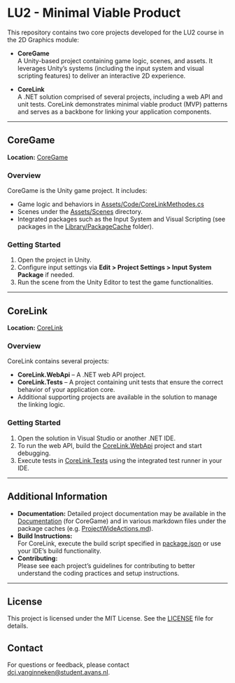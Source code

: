 # LU2 - Minimal Viable Product

This repository contains two core projects developed for the LU2 course in the 2D Graphics module:

- **CoreGame**  
  A Unity-based project containing game logic, scenes, and assets. It leverages Unity’s systems (including the input system and visual scripting features) to deliver an interactive 2D experience.

- **CoreLink**  
  A .NET solution comprised of several projects, including a web API and unit tests. CoreLink demonstrates minimal viable product (MVP) patterns and serves as a backbone for linking your application components.

---

## CoreGame

**Location:** [CoreGame](CoreGame/CoreGame.sln)

### Overview

CoreGame is the Unity game project. It includes:

- Game logic and behaviors in [Assets/Code/CoreLinkMethodes.cs](CoreGame/Assets/Code/CoreLinkMethodes.cs)
- Scenes under the [Assets/Scenes](CoreGame/Assets/Scenes) directory.
- Integrated packages such as the Input System and Visual Scripting (see packages in the [Library/PackageCache](CoreGame/Library/PackageCache) folder).

### Getting Started

1. Open the project in Unity.
2. Configure input settings via **Edit > Project Settings > Input System Package** if needed.
3. Run the scene from the Unity Editor to test the game functionalities.

---

## CoreLink

**Location:** [CoreLink](CoreLink/CoreLink.sln)

### Overview

CoreLink contains several projects:

- **CoreLink.WebApi** – A .NET web API project.
- **CoreLink.Tests** – A project containing unit tests that ensure the correct behavior of your application core.
- Additional supporting projects are available in the solution to manage the linking logic.

### Getting Started

1. Open the solution in Visual Studio or another .NET IDE.
2. To run the web API, build the [CoreLink.WebApi](CoreLink/CoreLink.WebApi/CoreLink.WebApi.csproj) project and start debugging.
3. Execute tests in [CoreLink.Tests](CoreLink/CoreLink.Tests/CoreLink.Tests.csproj) using the integrated test runner in your IDE.

---

## Additional Information

- **Documentation:** Detailed project documentation may be available in the [Documentation](CoreGame/Library/PackageCache/com.unity.visualscripting@1b53f46e931b/Editor/VisualScripting.Core/Documentation/DocumentationGenerator.cs) (for CoreGame) and in various markdown files under the package caches (e.g. [ProjectWideActions.md](CoreGame/Library/PackageCache/com.unity.inputsystem@920b46832575/Documentation~/ProjectWideActions.md)).
- **Build Instructions:**  
  For CoreLink, execute the build script specified in [package.json](package.json) or use your IDE’s build functionality.
- **Contributing:**  
  Please see each project’s guidelines for contributing to better understand the coding practices and setup instructions.

---

## License

This project is licensed under the MIT License. See the [LICENSE](LICENSE) file for details.

## Contact

For questions or feedback, please contact [dcj.vanginneken@student.avans.nl](mailto:dcj.vanginneken@student.avans.nl).
